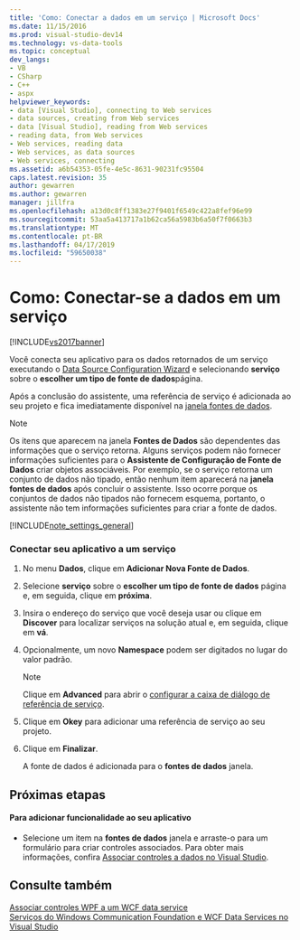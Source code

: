 ```yaml
---
title: 'Como: Conectar a dados em um serviço | Microsoft Docs'
ms.date: 11/15/2016
ms.prod: visual-studio-dev14
ms.technology: vs-data-tools
ms.topic: conceptual
dev_langs:
- VB
- CSharp
- C++
- aspx
helpviewer_keywords:
- data [Visual Studio], connecting to Web services
- data sources, creating from Web services
- data [Visual Studio], reading from Web services
- reading data, from Web services
- Web services, reading data
- Web services, as data sources
- Web services, connecting
ms.assetid: a6b54353-05fe-4e5c-8631-90231fc95504
caps.latest.revision: 35
author: gewarren
ms.author: gewarren
manager: jillfra
ms.openlocfilehash: a13d0c8ff1383e27f9401f6549c422a8fef96e99
ms.sourcegitcommit: 53aa5a413717a1b62ca56a5983b6a50f7f0663b3
ms.translationtype: MT
ms.contentlocale: pt-BR
ms.lasthandoff: 04/17/2019
ms.locfileid: "59650038"
---
```

# <a name="how-to-connect-to-data-in-a-service"></a>Como: Conectar-se a dados em um serviço
[!INCLUDE[vs2017banner](../includes/vs2017banner.md)]

Você conecta seu aplicativo para os dados retornados de um serviço executando o [Data Source Configuration Wizard](http://msdn.microsoft.com/library/c4df7de5-5da0-4064-940c-761dd6d9e28f) e selecionando **serviço** sobre o **escolher um tipo de fonte de dados**página.  
  
 Após a conclusão do assistente, uma referência de serviço é adicionada ao seu projeto e fica imediatamente disponível na [janela fontes de dados](http://msdn.microsoft.com/library/0d20f699-cc95-45b3-8ecb-c7edf1f67992).  
  
> [!NOTE]
>  Os itens que aparecem na janela **Fontes de Dados** são dependentes das informações que o serviço retorna. Alguns serviços podem não fornecer informações suficientes para o **Assistente de Configuração de Fonte de Dados** criar objetos associáveis. Por exemplo, se o serviço retorna um conjunto de dados não tipado, então nenhum item aparecerá na **janela fontes de dados** após concluir o assistente. Isso ocorre porque os conjuntos de dados não tipados não fornecem esquema, portanto, o assistente não tem informações suficientes para criar a fonte de dados.  
  
 [!INCLUDE[note_settings_general](../includes/note-settings-general-md.md)]  
  
### <a name="to-connect-your-application-to-a-service"></a>Conectar seu aplicativo a um serviço  
  
1.  No menu **Dados**, clique em **Adicionar Nova Fonte de Dados**.  
  
2.  Selecione **serviço** sobre o **escolher um tipo de fonte de dados** página e, em seguida, clique em **próxima**.  
  
3.  Insira o endereço do serviço que você deseja usar ou clique em **Discover** para localizar serviços na solução atual e, em seguida, clique em **vá**.  
  
4.  Opcionalmente, um novo **Namespace** podem ser digitados no lugar do valor padrão.  
  
    > [!NOTE]
    >  Clique em **Advanced** para abrir o [configurar a caixa de diálogo de referência de serviço](../data-tools/configure-service-reference-dialog-box.md).  
  
5.  Clique em **Okey** para adicionar uma referência de serviço ao seu projeto.  
  
6.  Clique em **Finalizar**.  
  
     A fonte de dados é adicionada para o **fontes de dados** janela.  
  
## <a name="next-steps"></a>Próximas etapas  
  
#### <a name="to-add-functionality-to-your-application"></a>Para adicionar funcionalidade ao seu aplicativo  
  
-   Selecione um item na **fontes de dados** janela e arraste-o para um formulário para criar controles associados. Para obter mais informações, confira [Associar controles a dados no Visual Studio](../data-tools/bind-controls-to-data-in-visual-studio.md).  
  
## <a name="see-also"></a>Consulte também  
 [Associar controles WPF a um WCF data service](../data-tools/bind-wpf-controls-to-a-wcf-data-service.md)   
 [Serviços do Windows Communication Foundation e WCF Data Services no Visual Studio](../data-tools/windows-communication-foundation-services-and-wcf-data-services-in-visual-studio.md)
